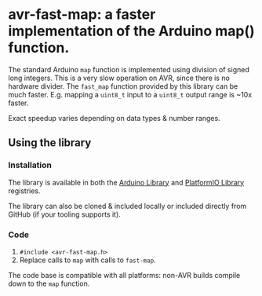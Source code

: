 # avr-fast-map: a faster implementation of the Arduino map() function.
The standard Arduino `map` function is implemented using division of signed long integers. This is a very slow operation on AVR, since there is no hardware divider. The `fast_map` function provided by this library can be much faster. E.g. mapping a `uint8_t` input to a `uint8_t` output range is ~10x faster.

Exact speedup varies depending on data types & number ranges.

## Using the library

### Installation

The library is available in both the [Arduino Library](https://www.arduino.cc/reference/en/libraries/avr-fast-div/) and [PlatformIO Library](https://registry.platformio.org/libraries/adbancroft/avr-fast-div) registries. 

The library can also be cloned & included locally or included directly from GitHub (if your tooling supports it). 

### Code

1. `#include <avr-fast-map.h>`
2. Replace calls to `map` with calls to `fast-map`.

The code base is compatible with all platforms: non-AVR builds compile down to the `map` function.
